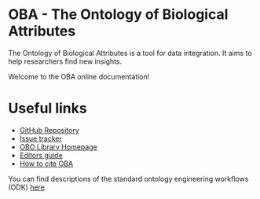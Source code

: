 # OBA - The Ontology of Biological Attributes

The Ontology of Biological Attributes is a tool for data integration. It aims to help researchers find new insights.

Welcome to the OBA online documentation!

# Useful links

* [GitHub Repository](https://github.com/obophenotype/bio-attribute-ontology)
* [Issue tracker](https://github.com/obophenotype/bio-attribute-ontology/issues)
* [OBO Library Homepage](http://obofoundry.org/ontology/oba.html)
* [Editors guide](editors-guide.md)
* [How to cite OBA](cite.md)

You can find descriptions of the standard ontology engineering workflows (ODK) [here](odk-workflows/index.md).
